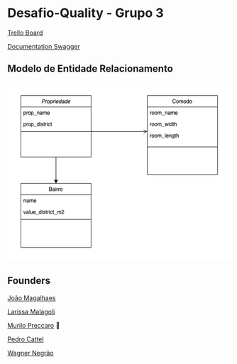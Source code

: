 # Desafio-Quality - Grupo 3

[Trello Board](https://trello.com/b/GOEUvA4e/desafio-quality-unit-testing)

[Documentation Swagger](http://localhost:8080/swagger-ui.html)

## Modelo de Entidade Relacionamento
![image](https://github.com/mogmeli/desafio-quality/blob/master/Untitled%20Diagram%20(1).png)

## Founders

[João Magalhaes](https://github.com/joutavm)

[Larissa Malagoli](https://github.com/LarissaGMalagoli)

[Murilo Preccaro](http://github.com/mogueno) 🧙

[Pedro Cattel](https://github.com/pedro-cattel)

[Wagner Negrão](https://github.com/wagnernegrao)
